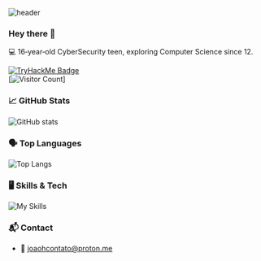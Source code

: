 ![header](https://capsule-render.vercel.app/api?type=waving&color=auto&height=200&text=Hey%20there!%20I'm%20Joao%20H.)

### Hey there 👋  
💻 16‑year‑old CyberSecurity teen, exploring Computer Science since 12.

[![TryHackMe Badge](https://tryhackme-badges.s3.amazonaws.com/joaoh.png)](https://tryhackme.com/p/joaoh)  
[![Visitor Count](https://profile-counter.glitch.me/joaostack/count.svg)]

### 📈 GitHub Stats  
![GitHub stats](https://github-readme-stats.vercel.app/api?username=joaostack&show_icons=true&theme=react&hide_border=true)  

### 🗣️ Top Languages  
![Top Langs](https://github-readme-stats.vercel.app/api/top-langs/?username=joaostack&theme=react&show_icons=true&hide_border=true&layout=compact)

### 🖥️ Skills & Tech  
![My Skills](https://skillicons.dev/icons?i=cs,bash,dotnet,bootstrap,git,docker,sqlite,mysql,postgres,js,html,css,linux,windows,vscode,neovim,visualstudio)

### 📬 Contact  
- 📧 joaohcontato@proton.me

